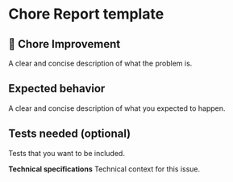 # Chore Report template

## 🔧 Chore Improvement

A clear and concise description of what the problem is.

## Expected behavior

A clear and concise description of what you expected to happen.

## Tests needed (optional)

Tests that you want to be included.

**Technical specifications**
Technical context for this issue.
